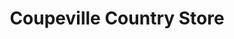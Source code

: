 ---
title: "Coupeville Country Store"
url: /coupeville/coupeville-country-store/
shop: Lebensmittel
---